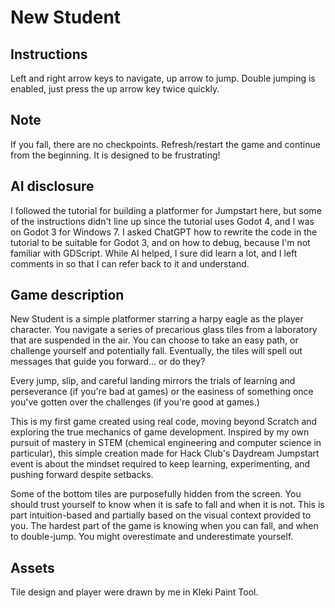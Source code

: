 # New Student

## Instructions

Left and right arrow keys to navigate, up arrow to jump. Double jumping is enabled, just press the up arrow key twice quickly. 

## Note

If you fall, there are no checkpoints. Refresh/restart the game and continue from the beginning. It is designed to be frustrating!

## AI disclosure

I followed the tutorial for building a platformer for Jumpstart here, but some of the instructions didn't line up since the tutorial uses Godot 4, and I was on Godot 3 for Windows 7. I asked ChatGPT how to rewrite the code in the tutorial to be suitable for Godot 3, and on how to debug, because I'm not familiar with GDScript. While AI helped, I sure did learn a lot, and I left comments in so that I can refer back to it and understand.

## Game description

New Student is a simple platformer starring a harpy eagle as the player character. You navigate a series of precarious glass tiles from a laboratory that are suspended in the air. You can choose to take an easy path, or challenge yourself and potentially fall. Eventually, the tiles will spell out messages that guide you forward... or do they?

Every jump, slip, and careful landing mirrors the trials of learning and perseverance (if you're bad at games) or the easiness of something once you've gotten over the challenges (if you're good at games.) 

This is my first game created using real code, moving beyond Scratch and exploring the true mechanics of game development. Inspired by my own pursuit of mastery in STEM (chemical engineering and computer science in particular), this simple creation made for Hack Club's Daydream Jumpstart event is about the mindset required to keep learning, experimenting, and pushing forward despite setbacks.

Some of the bottom tiles are purposefully hidden from the screen. You should trust yourself to know when it is safe to fall and when it is not. This is part intuition-based and partially based on the visual context provided to you. The hardest part of the game is knowing when you can fall, and when to double-jump. You might overestimate and underestimate yourself.

## Assets

Tile design and player were drawn by me in Kleki Paint Tool.
